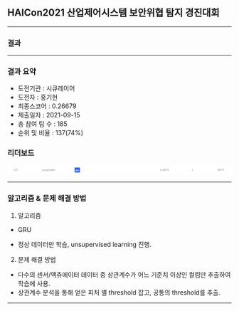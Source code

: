 ## HAICon2021 산업제어시스템 보안위협 탐지 경진대회

------------

### 결과

----------------

### 결과 요약

* 도전기관 : 시큐레이어
* 도전자 : 홍기헌
* 최종스코어 : 0.26679
* 제출일자 : 2021-09-15
* 총 참여 팀 수 : 185
* 순위 및 비율 :  137(74%)

### 리더보드

![결과](HAI_score.png)

----------

### 알고리즘 & 문제 해결 방법

1. 알고리즘
 * GRU
  - 정상 데이터만 학습, unsupervised learning 진행.
 
2. 문제 해결 방법
 - 다수의 센서/액츄에이터 데이터 중 상관계수가 어느 기준치 이상인 컬럼만 추출하여 학습에 사용.
 - 상관계수 분석을 통해 얻은 피처 별 threshold 잡고, 공통의 threshold를 추출. 

-----------


